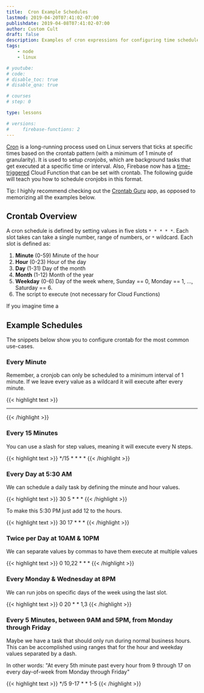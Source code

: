 ```yaml
---
title:  Cron Example Schedules
lastmod: 2019-04-20T07:41:02-07:00
publishdate: 2019-04-08T07:41:02-07:00
author: Custom Cult
draft: false
description: Examples of cron expressions for configuring time schedules and cronjobs.  
tags: 
    - node
    - linux

# youtube: 
# code: 
# disable_toc: true
# disable_qna: true

# courses
# step: 0

type: lessons

# versions: 
#     firebase-functions: 2
---
```


[Cron](https://en.wikipedia.org/wiki/Cron) is a long-running process used on Linux servers that ticks at specific times based on the crontab pattern (with a minimum of 1 minute of granularity). It is used to setup *cronjobs*, which are background tasks that get executed at a specific time or interval. Also, Firebase now has a [time-triggered](https://firebase.googleblog.com/2019/04/schedule-cloud-functions-firebase-cron.html) Cloud Function that can be set with crontab. The following guide will teach you how to schedule cronjobs in this format. 

Tip: I highly recommend checking out the [Crontab Guru](https://crontab.guru/every-weekday) app, as opposed to memorizing all the examples below. 

## Crontab Overview

A cron schedule is defined by setting values in five slots `* * * * *`. Each slot takes can take a single number, range of numbers, or `*` wildcard. Each slot is defined as:

1. **Minute** (0-59) Minute of the hour
2. **Hour**	(0-23) Hour of the day
3. **Day**	(1-31)	Day of the month
4. **Month** (1-12)	Month of the year
5. **Weekday** (0-6) Day of the week where, Sunday == 0, Monday == 1, ..., Saturday == 6. 
6. The script to execute (not necessary for Cloud Functions)

If you imagine time a 

## Example Schedules

The snippets below show you to configure crontab for the most common use-cases. 

### Every Minute

Remember, a cronjob can only be scheduled to a minimum interval of 1 minute. If we leave every value as a wildcard it will execute after every minute. 

{{< highlight text >}}
* * * * *
{{< /highlight >}}

### Every 15 Minutes

You can use a slash for step values, meaning it will execute every N steps. 

{{< highlight text >}}
*/15 * * * *
{{< /highlight >}}


### Every Day at 5:30 AM

We can schedule a daily task by defining the minute and hour values. 

{{< highlight text >}}
30 5 * * *
{{< /highlight >}}

To make this 5:30 PM just add 12 to the hours. 

{{< highlight text >}}
30 17 * * *
{{< /highlight >}}

### Twice per Day at 10AM & 10PM

We can separate values by commas to have them execute at multiple values

{{< highlight text >}}
0 10,22 * * *
{{< /highlight >}}

### Every Monday & Wednesday at 8PM

We can run jobs on specific days of the week using the last slot. 

{{< highlight text >}}
0 20 * * 1,3
{{< /highlight >}}


### Every 5 Minutes, between 9AM and 5PM, from Monday through Friday

Maybe we have a task that should only run during normal business hours. This can be accomplished using ranges that for the hour and weekday values separated by a dash. 

In other words: "At every 5th minute past every hour from 9 through 17 on every day-of-week from Monday through Friday"

{{< highlight text >}}
*/5 9-17 * * 1-5
{{< /highlight >}}
